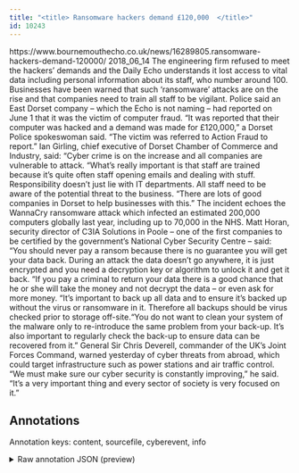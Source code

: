 ```yaml
---
title: "<title> Ransomware hackers demand £120,000  </title>"
id: 10243
---
```


<title> Ransomware hackers demand £120,000  </title>
<source> https://www.bournemouthecho.co.uk/news/16289805.ransomware-hackers-demand-120000/ </source>
<date> 2018_06_14 </date>
<text>
 The engineering firm refused to meet the hackers’ demands and the Daily Echo understands it lost access to vital data including personal information about its staff, who number around 100.
Businesses have been warned that such ‘ransomware’ attacks are on the rise and that companies need to train all staff to be vigilant.
Police said an East Dorset company – which the Echo is not naming – had reported on June 1 that it was the victim of computer fraud. 
 “It was reported that their computer was hacked and a demand was made for £120,000,” a Dorset Police spokeswoman said.
“The victim was referred to Action Fraud to report.”
Ian Girling, chief executive of Dorset Chamber of Commerce and Industry, said: “Cyber crime is on the increase and all companies are vulnerable to attack.
“What’s really important is that staff are trained because it’s quite often staff opening emails and dealing with stuff. Responsibility doesn’t just lie with IT departments. All staff need to be aware of the potential threat to the business.
“There are lots of good companies in Dorset to help businesses with this.”
The incident echoes the WannaCry ransomware attack which infected an estimated 200,000 computers globally last year, including up to 70,000 in the NHS.
Matt Horan, security director of C3IA Solutions in Poole – one of the first companies to be certified by the government’s National Cyber Security Centre – said: “You should never pay a ransom because there is no guarantee you will get your data back. During an attack the data doesn’t go anywhere, it is just encrypted and you need a decryption key or algorithm to unlock it and get it back.
“If you pay a criminal to return your data there is a good chance that he or she will take the money and not decrypt the data – or even ask for more money.
 “It’s important to back up all data and to ensure it’s backed up without the virus or ransomware in it. Therefore all backups should be virus checked prior to storage off-site.“You do not want to clean your system of the malware only to re-introduce the same problem from your back-up. It’s also important to regularly check the back-up to ensure data can be recovered from it.”
General Sir Chris Deverell, commander of the UK’s Joint Forces Command, warned yesterday of cyber threats from abroad, which could target infrastructure such as power stations and air traffic control. “We must make sure our cyber security is constantly improving,” he said.
“It’s a very important thing and every sector of society is very focused on it.”  
</text>



## Annotations

Annotation keys: content, sourcefile, cyberevent, info

<details>
<summary>Raw annotation JSON (preview)</summary>

```json
{
  "content": "The engineering firm refused to meet the hackers\u2019 demands and the Daily Echo understands it lost access to vital data including personal information about its staff, who number around 100. Businesses have been warned that such \u2018ransomware\u2019 attacks are on the rise and that companies need to train all staff to be vigilant. Police said an East Dorset company \u2013 which the Echo is not naming \u2013 had reported on June 1 that it was the victim of computer fraud.   \u201cIt was reported that their computer was hacked and a demand was made for \u00a3120,000,\u201d a Dorset Police spokeswoman said. \u201cThe victim was referred to Action Fraud to report.\u201d Ian Girling, chief executive of Dorset Chamber of Commerce and Industry, said: \u201cCyber crime is on the increase and all companies are vulnerable to attack. \u201cWhat\u2019s really important is that staff are trained because it\u2019s quite often staff opening emails and dealing with stuff. Responsibility doesn\u2019t just lie with IT departments. All staff need to be aware of the potential threat to the business. \u201cThere are lots of good companies in Dorset to help businesses with this.\u201d The incident echoes the WannaCry ransomware attack which infected an estimated 200,000 computers globally last year, including up to 70,000 in the NHS. Matt Horan, security director of C3IA Solutions in Poole \u2013 one of the first companies to be certified by the government\u2019s National Cyber Security Centre \u2013 said: \u201cYou should never pay a ransom because there is no guarantee you will get your data back. During an attack the data doesn\u2019t go anywhere, it is just encrypted and you need a decryption key or algorithm to unlock it and get it back. \u201cIf you pay a criminal to return your data there is a good chance that he or she will take the money and not decrypt the data \u2013 or even ask for more money.  \u201cIt\u2019s important to back up all data and to ensure it\u2019s backed up without the virus or ransomware in it. Therefore all backups should be virus checked prior to storage off-site.\u201cYou do not want to clean your system of the malware only to re-introduce the same problem from your back-up. It\u2019s also important to regularly check the back-up to ensure data can be recovered from it.\u201d General Sir Chris Deverell, commander of the UK\u2019s Joint Forces Command, warned yesterday of cyber threats from abroad, which could target infrastructure such as power stations and air traffic control. \u201cWe must make sure our cyber security is constantly improving,\u201d he said. \u201cIt\u2019s a very important thing and every sector of society is very focused on it.\u201d  ",
  "sourcefile": "10243.txt",
  "cyberevent": {
    "hopper": [
      {
        "index": 0,
        "relation": "Same",
        "events": [
          {
            "index": "E1",
            "type": "Attack",
            "realis": "Other",
            "nugget": {
              "startOffset": 51,
              "index": "T1",
              "endOffset": 58,
              "text": "demands"
            },
            "argument": [
              {
                "index": "T2",
                "text": "The engineering firm",
                "endOffset": 21,
                "role": {
                  "type": "Victim"
                },
                "startOffset": 1,
                "type": "Organization"
              },
              {
                "index": "T17",
                "text": "hackers",
                "endOffset": 49,
                "role": {
                  "type": "Attacker"
                },
                "startOffset": 42,
                "type": "Person"
              }
            ],
            "subtype": "Ransom"
          },
          {
            "index": "E3",
            "type": "Attack",
            "realis": "Actual",
            "nugget": {
              "startOffset": 511,
              "index": "T5",
      
```
</details>
